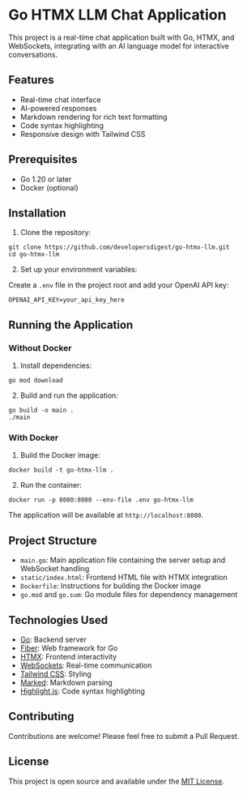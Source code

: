 # Go HTMX LLM Chat Application

This project is a real-time chat application built with Go, HTMX, and WebSockets, integrating with an AI language model for interactive conversations.

## Features

- Real-time chat interface
- AI-powered responses
- Markdown rendering for rich text formatting
- Code syntax highlighting
- Responsive design with Tailwind CSS

## Prerequisites

- Go 1.20 or later
- Docker (optional)

## Installation

1. Clone the repository:

```
git clone https://github.com/developersdigest/go-htmx-llm.git
cd go-htmx-llm
```

2. Set up your environment variables:

Create a `.env` file in the project root and add your OpenAI API key:

```
OPENAI_API_KEY=your_api_key_here
```

## Running the Application

### Without Docker

1. Install dependencies:

```
go mod download
```

2. Build and run the application:

```
go build -o main .
./main
```

### With Docker

1. Build the Docker image:

```
docker build -t go-htmx-llm .
```

2. Run the container:

```
docker run -p 8080:8080 --env-file .env go-htmx-llm
```

The application will be available at `http://localhost:8080`.

## Project Structure

- `main.go`: Main application file containing the server setup and WebSocket handling
- `static/index.html`: Frontend HTML file with HTMX integration
- `Dockerfile`: Instructions for building the Docker image
- `go.mod` and `go.sum`: Go module files for dependency management

## Technologies Used

- [Go](https://golang.org/): Backend server
- [Fiber](https://gofiber.io/): Web framework for Go
- [HTMX](https://htmx.org/): Frontend interactivity
- [WebSockets](https://developer.mozilla.org/en-US/docs/Web/API/WebSockets_API): Real-time communication
- [Tailwind CSS](https://tailwindcss.com/): Styling
- [Marked](https://marked.js.org/): Markdown parsing
- [Highlight.js](https://highlightjs.org/): Code syntax highlighting

## Contributing

Contributions are welcome! Please feel free to submit a Pull Request.

## License

This project is open source and available under the [MIT License](LICENSE).